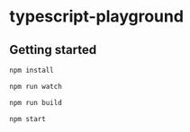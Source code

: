 # typescript-playground

## Getting started
```bash
npm install
```
```bash
npm run watch
```
```bash
npm run build
```
```bash
npm start
```